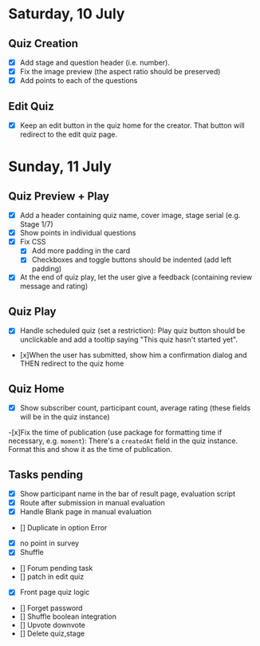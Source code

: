 # Saturday, 10 July

## Quiz Creation

- [x] Add stage and question header (i.e. number).
- [x] Fix the image preview (the aspect ratio should be preserved)
- [x] Add points to each of the questions
## Edit Quiz

- [x] Keep an edit button in the quiz home for the creator. That button will redirect to the edit quiz page.

# Sunday, 11 July

## Quiz Preview + Play

- [x] Add a header containing quiz name, cover image, stage serial (e.g. Stage 1/7)
- [x] Show points in individual questions
- [x] Fix CSS
  - [x] Add more padding in the card
  - [x] Checkboxes and toggle buttons should be indented (add left padding)
- [x] At the end of quiz play, let the user give a feedback (containing review message and rating)

## Quiz Play

- [x] Handle scheduled quiz (set a restriction): Play quiz button should be unclickable and add a tooltip saying "This quiz hasn't started yet".
- [x]When the user has submitted, show him a confirmation dialog and THEN redirect to the quiz home

## Quiz Home

-[x] Show subscriber count, participant count, average rating (these fields will be in the quiz instance)

-[x]Fix the time of publication (use package for formatting time if necessary, e.g. `moment`): There's a `createdAt` field in the quiz instance. Format this and show it as the time of publication.

## Tasks pending

- [x]  Show participant name in the bar of result page, evaluation script
- [x]  Route after submission in manual evaluation
- [x]  Handle Blank page in manual evaluation
- []  Duplicate in option Error
- [x]  no point in survey
- [x]  Shuffle
- []  Forum pending task
- []  patch in edit quiz
- [x]  Front page quiz logic
- []  Forget password
- []  Shuffle boolean integration
- []  Upvote downvote
- []  Delete quiz,stage

